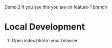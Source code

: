 Demo 2
If you see this you are on feature-1 branch 

# Local Development

1. Open index.html in your browser.